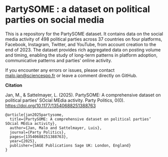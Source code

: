 # PartySOME : a dataset on political parties on social media

This is a repository for the PartySOME dataset. It contains data on the social media activity of 498 political parties across 37 countries on four platforms, Facebook, Instagram, Twitter, and YouTube, from account creation to the end of 2023. The dataset provides rich aggregated data on posting volume and timing, enabling the study of long-term patterns in platform adoption, communicative patterns and parties’ online activity.  

If you encounter any errors or issues, please contact malo.jan@sciencespo.fr or leave a comment directly on GitHub.


**Citation**

Jan, M., & Sattelmayer, L. (2025). PartySOME: A comprehensive dataset on political parties’ SOcial MEdia activity. Party Politics, 0(0). https://doi.org/10.1177/13540688251388763

```{bibtex}
@article{jan2025partysome,
  title={PartySOME: A comprehensive dataset on political parties’ SOcial MEdia activity},
  author={Jan, Malo and Sattelmayer, Luis},
  journal={Party Politics},
  pages={13540688251388763},
  year={2025},
  publisher={SAGE Publications Sage UK: London, England}
}
```
